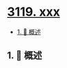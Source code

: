 # [3119. xxx](https://github.com/Tdahuyou/TNotes.leetcode/tree/main/notes/3119.%20xxx)

<!-- region:toc -->

- [1. 📝 概述](#1--概述)

<!-- endregion:toc -->

## 1. 📝 概述
